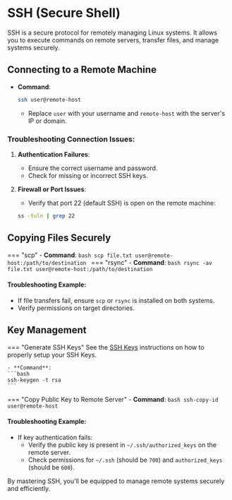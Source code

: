 # SSH (Secure Shell)

SSH is a secure protocol for remotely managing Linux systems. It allows you to execute commands on remote servers, transfer files, and manage systems securely.

## Connecting to a Remote Machine

- **Command**:
  ```bash
  ssh user@remote-host
  ```
  - Replace `user` with your username and `remote-host` with the server's IP or domain.

### Troubleshooting Connection Issues:

1. **Authentication Failures**:
   - Ensure the correct username and password.
   - Check for missing or incorrect SSH keys.

2. **Firewall or Port Issues**:
    - Verify that port 22 (default SSH) is open on the remote machine:
    ```bash
    ss -tuln | grep 22
    ```

## Copying Files Securely

=== "scp"
    - **Command**:
    ```bash
    scp file.txt user@remote-host:/path/to/destination
    ```
=== "rsync"
    - **Command**:
    ```bash
    rsync -av file.txt user@remote-host:/path/to/destination
    ```

#### Troubleshooting Example:

- If file transfers fail, ensure `scp` or `rsync` is installed on both systems.
- Verify permissions on target directories.

## Key Management

=== "Generate SSH Keys"
    See the [SSH Keys](ssh.md) instructions on how to properly setup your SSH Keys.

    - **Command**:
    ```bash
    ssh-keygen -t rsa
    ```
=== "Copy Public Key to Remote Server"
    - **Command**:
    ```bash
    ssh-copy-id user@remote-host
    ```

#### Troubleshooting Example:

- If key authentication fails:
  - Verify the public key is present in `~/.ssh/authorized_keys` on the remote server.
  - Check permissions for `~/.ssh` (should be `700`) and `authorized_keys` (should be `600`).

By mastering SSH, you'll be equipped to manage remote systems securely and efficiently.
